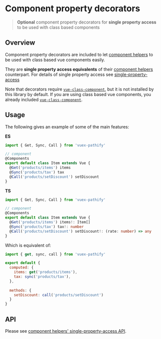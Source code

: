 # Component property decorators

> **Optional** component property decorators for **single property access** to be used with class based components

## Overview

Component property decorators are included to let [component helpers](api/component) to be used with class based
vue components easily.

They are **single property access equivalents** of their [component helpers](api/component) counterpart. For details of single property access see [single-property-access](api/component?id=single-property-access)

Note that decorators require [`vue-class-component`](https://github.com/vuejs/vue-class-component), but it is not installed by this library by default. If you are using class based vue components, you already included [`vue-class-component`](https://github.com/vuejs/vue-class-component).

## Usage

The following gives an example of some of the main features:

**ES**

```js
import { Get, Sync, Call } from 'vuex-pathify'

// component
@Components
export default class Item extends Vue {
  @Get('products/items') items
  @Sync('products/tax') tax
  @Call('products/setDiscount') setDiscount
}
```

**TS**

```ts
import { Get, Sync, Call } from 'vuex-pathify'

// component
@Components
export default class Item extends Vue {
  @Get('products/items') items!: Item[]
  @Sync('products/tax') tax!: number
  @Call('products/setDiscount') setDiscount!: (rate: number) => any
}
```

Which is equivalent of:

```js
import { get, sync, call } from 'vuex-pathify'

export default {
  computed: {
    items: get('products/items'),
    tax: sync('products/tax'),
  },
  
  methods: {
    setDiscount: call('products/setDiscount')
  }
}
```

## API

Please see [component helpers' single-property-access API](api/component?id=single-property-access).
